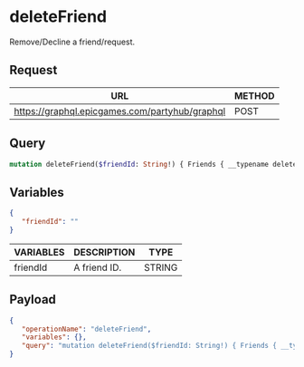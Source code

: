 # deleteFriend

Remove/Decline a friend/request.

## Request
| URL | METHOD |
| - | - |
| https://graphql.epicgames.com/partyhub/graphql | POST |

## Query
```graphql
mutation deleteFriend($friendId: String!) { Friends { __typename deleteFriend(friendToDelete: $friendId) { __typename success } } }
```

## Variables
```json
{
   "friendId": ""
}
```
| VARIABLES | DESCRIPTION | TYPE |
| - | - | - |
| friendId | A friend ID. | STRING |

## Payload
```json
{
   "operationName": "deleteFriend",
   "variables": {},
   "query": "mutation deleteFriend($friendId: String!) { Friends { __typename deleteFriend(friendToDelete: $friendId) { __typename success } } }"
}
```
